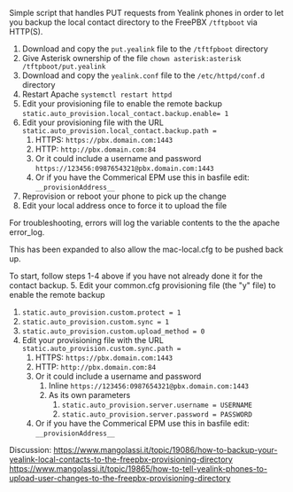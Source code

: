 Simple script that handles PUT requests from Yealink phones in order to let you backup the local contact directory to the FreePBX `/tftpboot` via HTTP(S).

1. Download and copy the `put.yealink` file to the `/tftfpboot` directory
2. Give Asterisk ownership of the file `chown asterisk:asterisk /tftpboot/put.yealink`
3. Download and copy the `yealink.conf` file to the `/etc/httpd/conf.d` directory
4. Restart Apache `systemctl restart httpd`
5. Edit your provisioning file to enable the remote backup `static.auto_provision.local_contact.backup.enable= 1`
6. Edit your provisioning file with the URL `static.auto_provision.local_contact.backup.path = `
   1. HTTPS: `https://pbx.domain.com:1443`
   2. HTTP: `http://pbx.domain.com:84`
   3. Or it could include a username and password `https://123456:0987654321@pbx.domain.com:1443`
   4. Or if you have the Commerical EPM use this in basfile edit: `__provisionAddress__`
7. Reprovision or reboot your phone to pick up the change
8. Edit your local address once to force it to upload the file

For troubleshooting, errors will log the variable contents to the the apache error_log.

This has been expanded to also allow the mac-local.cfg to be pushed back up.

To start, follow steps 1-4 above if you have not already done it for the contact backup.
5. Edit your common.cfg provisioning file (the "y" file) to enable the remote backup
   1. `static.auto_provision.custom.protect = 1`
   2. `static.auto_provision.custom.sync = 1`
   3. `static.auto_provision.custom.upload_method = 0`
6. Edit your provisioning file with the URL `static.auto_provision.custom.sync.path = `
   1. HTTPS: `https://pbx.domain.com:1443`
   2. HTTP: `http://pbx.domain.com:84`
   3. Or it could include a username and password 
      1. Inline `https://123456:0987654321@pbx.domain.com:1443`
      2. As its own parameters
         1. `static.auto_provision.server.username = USERNAME`
         2. `static.auto_provision.server.password = PASSWORD`
   4. Or if you have the Commerical EPM use this in basfile edit: `__provisionAddress__`
   
   
Discussion:
https://www.mangolassi.it/topic/19086/how-to-backup-your-yealink-local-contacts-to-the-freepbx-provisioning-directory
https://www.mangolassi.it/topic/19865/how-to-tell-yealink-phones-to-upload-user-changes-to-the-freepbx-provisioning-directory

